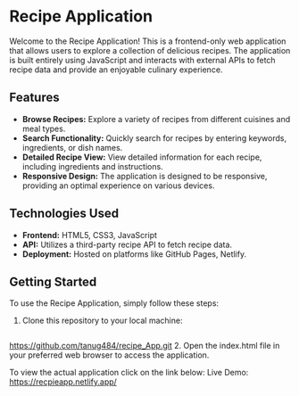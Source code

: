 # Recipe Application

Welcome to the Recipe Application! This is a frontend-only web application that allows users to explore a collection of delicious recipes. 
The application is built entirely using JavaScript and interacts with external APIs to fetch recipe data and provide an enjoyable culinary experience.

## Features

- **Browse Recipes:** Explore a variety of recipes from different cuisines and meal types.
- **Search Functionality:** Quickly search for recipes by entering keywords, ingredients, or dish names.
- **Detailed Recipe View:** View detailed information for each recipe, including ingredients and instructions.
- **Responsive Design:** The application is designed to be responsive, providing an optimal experience on various devices.

## Technologies Used

- **Frontend:** HTML5, CSS3, JavaScript
- **API:** Utilizes a third-party recipe API  to fetch recipe data.
- **Deployment:** Hosted on platforms like GitHub Pages, Netlify.

## Getting Started

To use the Recipe Application, simply follow these steps:

1. Clone this repository to your local machine:
   ```bash
 https://github.com/tanug484/recipe_App.git
2. Open the index.html file in your preferred web browser to access the application.

To view the actual application click on the link below:
Live Demo: https://recpieapp.netlify.app/
